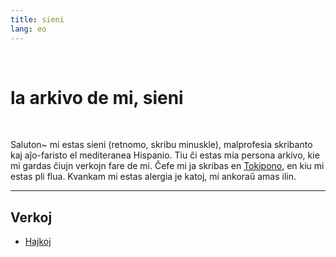 ```yaml
---
title: sieni
lang: eo
---
```


<br>

# la arkivo de mi, sieni

<br>

Saluton~ mi estas sieni (retnomo, skribu minuskle), malprofesia skribanto kaj aĵo-faristo el mediteranea Hispanio. Tiu ĉi estas mia persona arkivo, kie mi gardas ĉiujn verkojn fare de mi. Ĉefe mi ja skribas en [Tokipono](/sp), en kiu mi estas pli flua. Kvankam mi estas alergia je katoj, mi ankoraŭ amas ilin.

---

## Verkoj

* [Hajkoj](hajkoj)